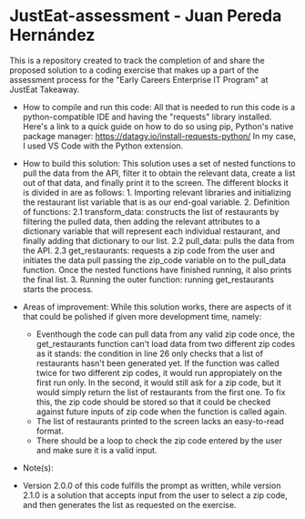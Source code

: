 # JustEat-assessment - Juan Pereda Hernández
This is a repository created to track the completion of and share the proposed solution to a coding exercise that makes up a part of the assessment process for the "Early Careers Enterprise IT Program" at JustEat Takeaway.

* How to compile and run this code:
   All that is needed to run this code is a python-compatible IDE and having the "requests" library installed. Here's a link to a quick guide on how to do so using pip, Python's native package manager: https://datagy.io/install-requests-python/
   In my case, I used VS Code with the Python extension.

* How to build this solution:
   This solution uses a set of nested functions to pull the data from the API, filter it to obtain the relevant data, create a list out of that data, and finally print it to the screen. The different blocks it is divided in are as follows:
      1. Importing relevant libraries and initializing the restaurant list variable that is as our end-goal variable.
      2. Definition of functions:
         2.1 transform_data: constructs the list of restaurants by filtering the pulled data, then adding the relevant attributes to a dictionary variable that will represent each individual restaurant, and finally adding that dictionary to our list.
         2.2 pull_data: pulls the data from the API.
         2.3 get_restaurants: requests a zip code from the user and initiates the data pull passing the zip_code variable on to the pull_data function. Once the nested functions have finished running, it also prints the final list.
      3. Running the outer function: running get_restaurants starts the process.

* Areas of improvement:
  While this solution works, there are aspects of it that could be polished if given more development time, namely:
     - Eventhough the code can pull data from any valid zip code once, the get_restaurants function can't load data from two different zip codes as it stands: the condition in line 26 only checks that a list of restaurants hasn't been generated yet. If the function was called twice for two different zip codes, it would run appropiately on the first run only. In the second, it would still ask for a zip code, but it would simply return the list of restaurants from the first one. To fix this, the zip code should be stored so that it could be checked against future inputs of zip code when the function is called again.
     - The list of restaurants printed to the screen lacks an easy-to-read format.
     - There should be a loop to check the zip code entered by the user and make sure it is a valid input.

* Note(s):
- Version 2.0.0 of this code fulfills the prompt as written, while version 2.1.0 is a solution that accepts input from the user to select a zip code, and then generates the list as requested on the exercise.
